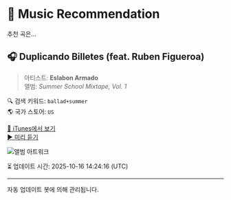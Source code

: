 
# 🎵 Music Recommendation

추천 곡은...

## 🎧 Duplicando Billetes (feat. Ruben Figueroa)  
> 아티스트: **Eslabon Armado**  
> 앨범: _Summer School Mixtape, Vol. 1_  

🔍 검색 키워드: `ballad+summer`  
🌎 국가 스토어: `US`

[🔗 iTunes에서 보기](https://music.apple.com/us/album/duplicando-billetes-feat-ruben-figueroa/1526227988?i=1526227996&uo=4)  
[▶️ 미리 듣기](https://audio-ssl.itunes.apple.com/itunes-assets/AudioPreview125/v4/50/a8/42/50a842d9-16b9-26b4-6722-30861719243f/mzaf_2578195663380477274.plus.aac.p.m4a)

![앨범 아트워크](https://is1-ssl.mzstatic.com/image/thumb/Music125/v4/a0/3e/8f/a03e8f9c-fcd8-6891-645e-061f14fac234/816144021326_Cover.jpg/100x100bb.jpg)

⏳ 업데이트 시간: 2025-10-16 14:24:16 (UTC)

---
자동 업데이트 봇에 의해 관리됩니다.
